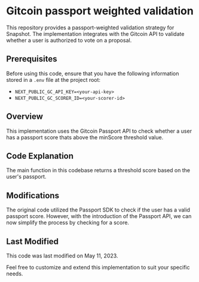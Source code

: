 # Gitcoin passport weighted validation

This repository provides a passport-weighted validation strategy for Snapshot. The implementation integrates with the Gitcoin API to validate whether a user is authorized to vote on a proposal.

## Prerequisites

Before using this code, ensure that you have the following information stored in a `.env` file at the project root:

- `NEXT_PUBLIC_GC_API_KEY=<your-api-key>`
- `NEXT_PUBLIC_GC_SCORER_ID=<your-scorer-id>`

## Overview

This implementation uses the Gitcoin Passport API to check whether a user has a passport score thats above the minScore threshold value.

## Code Explanation

The main function in this codebase returns a threshold score based on the user's passport.

## Modifications

The original code utilized the Passport SDK to check if the user has a valid passport score. However, with the introduction of the Passport API, we can now simplify the process by checking for a score.

## Last Modified

This code was last modified on May 11, 2023.

Feel free to customize and extend this implementation to suit your specific needs.



